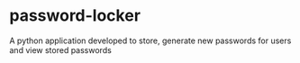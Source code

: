 # password-locker
A python application developed to store, generate new passwords for users and view stored passwords
